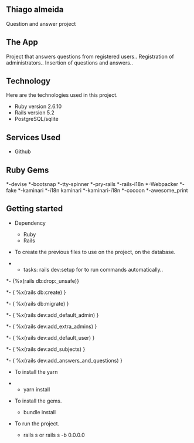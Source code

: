 ## Thiago almeida

Question and answer project

## The App

Project that answers questions from registered users.. Registration of administrators.. Insertion of questions and answers..

## Technology 

Here are the technologies used in this project.

* Ruby version  2.6.10
* Rails version 5.2
* PostgreSQL/sqlite

## Services Used

* Github

## Ruby Gems
*-devise
*-bootsnap
*-tty-spinner
*-pry-rails
*-rails-i18n
*-Webpacker
*-fake
*-kaminari
*-i18n kaminari
*-kaminari-i18n
*-cocoon
*-awesome_print

## Getting started

* Dependency
  - Ruby  
  - Rails
  
* To create the previous files to use on the project, on the database.
* - tasks: rails dev:setup for to run commands automatically.. 

*-  {%x(rails db:drop:_unsafe)}

*-  { %x(rails db:create) }

*-  { %x(rails db:migrate) }

*-  { %x(rails dev:add_default_admin) }

*-  { %x(rails dev:add_extra_admins) }

*-  { %x(rails dev:add_default_user) }

*-  { %x(rails dev:add_subjects) }

*-  { %x(rails dev:add_answers_and_questions) } 
   
* To install the yarn
* - yarn install
* To install the gems.
  - bundle install

* To run the project.
  - rails s or rails s -b 0.0.0.0
